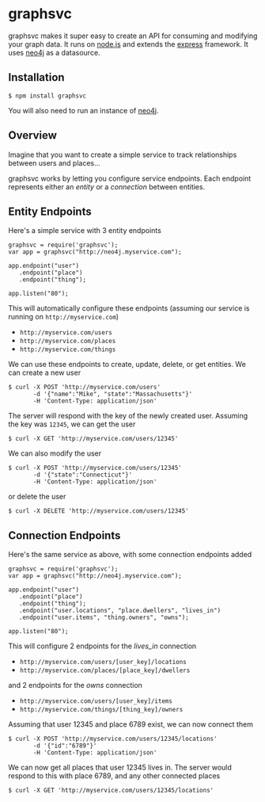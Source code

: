 graphsvc
========

graphsvc makes it super easy to create an API for consuming and modifying your graph data. It runs on [node.js](http://nodejs.org) and extends the [express](http://expressjs.com) framework. It uses [neo4j](http://neo4j.org) as a datasource.


Installation
------------

	$ npm install graphsvc
	
You will also need to run an instance of [neo4j](http://neo4j.org).


Overview
--------

Imagine that you want to create a simple service to track relationships between users and places...

graphsvc works by letting you configure service endpoints. Each endpoint represents either an *entity* or a *connection* between entities.

## Entity Endpoints

Here's a simple service with 3 entity endpoints

	graphsvc = require('graphsvc');
	var app = graphsvc("http://neo4j.myservice.com");

	app.endpoint("user")
	   .endpoint("place")
	   .endpoint("thing");

	app.listen("80");

This will automatically configure these endpoints (assuming our service is running on `http://myservice.com`)

* `http://myservice.com/users`
* `http://myservice.com/places`
* `http://myservice.com/things`

We can use these endpoints to create, update, delete, or get entities. We can create a new user

	$ curl -X POST 'http://myservice.com/users' 
	       -d '{"name":"Mike", "state":"Massachusetts"}' 
	       -H 'Content-Type: application/json'

The server will respond with the key of the newly created user. Assuming the key was `12345`, we can get the user

	$ curl -X GET 'http://myservice.com/users/12345'

We can also modify the user

	$ curl -X POST 'http://myservice.com/users/12345' 
	       -d '{"state":"Connecticut"}' 
	       -H 'Content-Type: application/json'

or delete the user

	$ curl -X DELETE 'http://myservice.com/users/12345'


## Connection Endpoints

Here's the same service as above, with some connection endpoints added

	graphsvc = require('graphsvc');
	var app = graphsvc("http://neo4j.myservice.com");

	app.endpoint("user")
	   .endpoint("place")
	   .endpoint("thing");
	   .endpoint("user.locations", "place.dwellers", "lives_in")
	   .endpoint("user.items", "thing.owners", "owns");

	app.listen("80");

This will configure 2 endpoints for the *lives_in* connection

* `http://myservice.com/users/[user_key]/locations`
* `http://myservice.com/places/[place_key]/dwellers`

and 2 endpoints for the *owns* connection

* `http://myservice.com/users/[user_key]/items`
* `http://myservice.com/things/[thing_key]/owners`

Assuming that user 12345 and place 6789 exist, we can now connect them

	$ curl -X POST 'http://myservice.com/users/12345/locations' 
		   -d '{"id":"6789"}' 
		   -H 'Content-Type: application/json'

We can now get all places that user 12345 lives in. The server would respond to this with place 6789, and any other connected places

	$ curl -X GET 'http://myservice.com/users/12345/locations'




